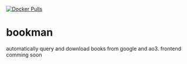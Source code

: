 [![Docker Pulls](https://badgen.net/docker/pulls/acetheking987/bookman?icon=docker&label=pulls)](https://hub.docker.com/r/acetheking987/bookman)
# bookman
automatically query and download books from google and ao3. frontend comming soon
